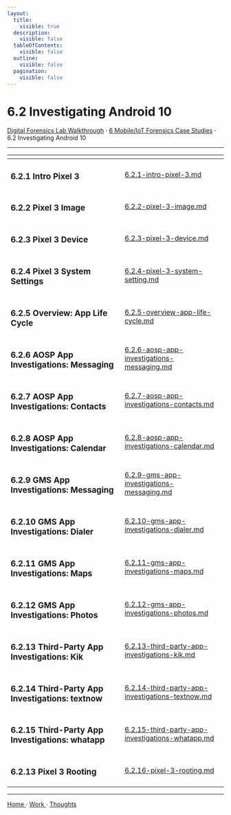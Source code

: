 ```yaml
---
layout:
  title:
    visible: true
  description:
    visible: false
  tableOfContents:
    visible: false
  outline:
    visible: false
  pagination:
    visible: false
---
```


# 6.2 Investigating Android 10

[Digital Forensics Lab Walkthrough](../../) ⋅ [6 Mobile/IoT Forensics Case Studies](../) ⋅ 6.2 Investigating Android 10

***

<table data-view="cards"><thead><tr><th></th><th data-hidden data-card-target data-type="content-ref"></th></tr></thead><tbody><tr><td><h3>6.2.1 Intro Pixel 3</h3></td><td><a href="6.2.1-intro-pixel-3.md">6.2.1-intro-pixel-3.md</a></td></tr><tr><td><h3>6.2.2 Pixel 3 Image</h3></td><td><a href="6.2.2-pixel-3-image.md">6.2.2-pixel-3-image.md</a></td></tr><tr><td><h3>6.2.3 Pixel 3 Device</h3></td><td><a href="6.2.3-pixel-3-device.md">6.2.3-pixel-3-device.md</a></td></tr><tr><td><h3>6.2.4 Pixel 3 System Settings</h3></td><td><a href="6.2.4-pixel-3-system-setting.md">6.2.4-pixel-3-system-setting.md</a></td></tr><tr><td><h3>6.2.5 Overview: App Life Cycle</h3></td><td><a href="6.2.5-overview-app-life-cycle.md">6.2.5-overview-app-life-cycle.md</a></td></tr><tr><td><h3>6.2.6 AOSP App Investigations: Messaging</h3></td><td><a href="6.2.6-aosp-app-investigations-messaging.md">6.2.6-aosp-app-investigations-messaging.md</a></td></tr><tr><td><h3>6.2.7 AOSP App Investigations: Contacts</h3></td><td><a href="6.2.7-aosp-app-investigations-contacts.md">6.2.7-aosp-app-investigations-contacts.md</a></td></tr><tr><td><h3>6.2.8 AOSP App Investigations: Calendar</h3></td><td><a href="6.2.8-aosp-app-investigations-calendar.md">6.2.8-aosp-app-investigations-calendar.md</a></td></tr><tr><td><h3>6.2.9 GMS App Investigations: Messaging</h3></td><td><a href="6.2.9-gms-app-investigations-messaging.md">6.2.9-gms-app-investigations-messaging.md</a></td></tr><tr><td><h3>6.2.10 GMS App Investigations: Dialer</h3></td><td><a href="6.2.10-gms-app-investigations-dialer.md">6.2.10-gms-app-investigations-dialer.md</a></td></tr><tr><td><h3>6.2.11 GMS App Investigations: Maps</h3></td><td><a href="6.2.11-gms-app-investigations-maps.md">6.2.11-gms-app-investigations-maps.md</a></td></tr><tr><td><h3>6.2.12 GMS App Investigations: Photos</h3></td><td><a href="6.2.12-gms-app-investigations-photos.md">6.2.12-gms-app-investigations-photos.md</a></td></tr><tr><td><h3>6.2.13 Third-Party App Investigations: Kik</h3></td><td><a href="6.2.13-third-party-app-investigations-kik.md">6.2.13-third-party-app-investigations-kik.md</a></td></tr><tr><td><h3>6.2.14 Third-Party App Investigations: textnow</h3></td><td><a href="6.2.14-third-party-app-investigations-textnow.md">6.2.14-third-party-app-investigations-textnow.md</a></td></tr><tr><td><h3>6.2.15 Third-Party App Investigations: whatapp</h3></td><td><a href="6.2.15-third-party-app-investigations-whatapp.md">6.2.15-third-party-app-investigations-whatapp.md</a></td></tr><tr><td><h3>6.2.13 Pixel 3 Rooting</h3></td><td><a href="6.2.16-pixel-3-rooting.md">6.2.16-pixel-3-rooting.md</a></td></tr></tbody></table>

***

[Home ](https://app.gitbook.com/o/0kO27okC5uVB9ALX3rho/s/036xtfEIzcEdGegONXWM/)⋅ [Work ](https://app.gitbook.com/o/0kO27okC5uVB9ALX3rho/s/WaFS755Q4sf02CxLcghQ/)⋅ [Thoughts](https://app.gitbook.com/o/0kO27okC5uVB9ALX3rho/s/s4QQPMntQ25hmJToKSOu/)
